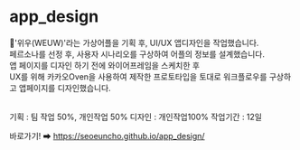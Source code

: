 # app_design
🔮'위우(WEUW)'라는 가상어플을 기획 후, UI/UX 앱디자인을 작업했습니다.<br>
페르소나를 선정 후, 사용자 시나리오를 구상하여 어플의 정보를 설계했습니다.<br>
앱 페이지를 디자인 하기 전에 와이어프레임을 스케치한 후<br>
UX를 위해 카카오Oven을 사용하여 제작한 프로토타입을 토대로 워크플로우를 구상하고 앱페이지를 디자인했습니다.<br>
<br>

기획 : 팀 작업 50%, 개인작업 50%
디자인 : 개인작업100%
작업기간 : 12일

바로가기! ➡ https://seoeuncho.github.io/app_design/
